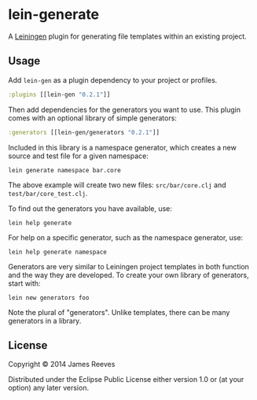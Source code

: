 # lein-generate

A [Leiningen][1] plugin for generating file templates within an existing
project.

[1]: https://github.com/technomancy/leiningen

## Usage

Add `lein-gen` as a plugin dependency to your project or profiles.

```clojure
:plugins [[lein-gen "0.2.1"]]
```

Then add dependencies for the generators you want to use. This plugin
comes with an optional library of simple generators:

```clojure
:generators [[lein-gen/generators "0.2.1"]]
```

Included in this library is a namespace generator, which creates a new
source and test file for a given namespace:

```
lein generate namespace bar.core
```

The above example will create two new files: `src/bar/core.clj` and
`test/bar/core_test.clj`.

To find out the generators you have available, use:

```
lein help generate
```

For help on a specific generator, such as the namespace generator,
use:

```
lein help generate namespace
```

Generators are very similar to Leiningen project templates in both
function and the way they are developed. To create your own library of
generators, start with:

```
lein new generators foo
```

Note the plural of "generators". Unlike templates, there can be many
generators in a library.

## License

Copyright © 2014 James Reeves

Distributed under the Eclipse Public License either version 1.0 or (at
your option) any later version.
